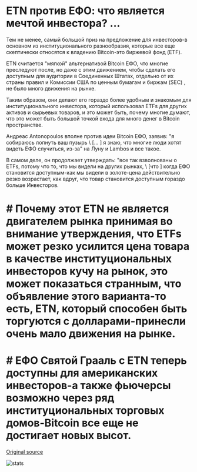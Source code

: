# ETN против ЕФО: что является мечтой инвестора? ...

Тем не менее, самый большой приз на предложение для инвесторов-в основном из институционального разнообразия, которые все еще скептически относятся к владению Bitcoin-это биржевой фонд (ETF).

ETN считается "мягкой" альтернативой Bitcoin ЕФО, что многие преследуют после, но даже с этим движением, чтобы сделать его доступным для аудитории в Соединенных Штатах, отдельно от их страны правил и Комиссии США по ценным бумагам и биржам (SEC) , не было много движения на рынке.

Таким образом, они делают его гораздо более удобным и знакомым для институционального инвестора, который использовал ETFs для других активов и сырьевых товаров, и это может быть, почему многие думают, что это может быть большой точкой входа для много денег в Bitcoin пространстве.

Андреас Antonopoulos вполне против идеи Bitcoin ЕФО, заявив: "я собираюсь лопнуть ваш пузырь \ [... \] я знаю, что многие люди хотят видеть ЕФО случиться, из-за" на Луну и Lambos и все такое.

В самом деле, он продолжает утверждать: "все так взволнованы о ETFs, потому что то, что мы видели на других рынках, \ [что \] когда ЕФО становится доступным-как мы видели в золоте-цена действительно резко возрастает, как вдруг, что товар становится доступным гораздо больше Инвесторов.

# # Почему этот ETN не является двигателем рынка принимая во внимание утверждения, что ETFs может резко усилится цена товара в качестве институциональных инвесторов кучу на рынок, это может показаться странным, что объявление этого варианта-то есть, ETN, который способен быть торгуются с долларами-принесли очень мало движения на рынке.

# # ЕФО Святой Грааль с ETN теперь доступны для американских инвесторов-а также фьючерсы возможно через ряд институциональных торговых домов-Bitcoin все еще не достигает новых высот.

[Original source](https://cointelegraph.com/news/etn-vs-etf-which-is-the-investors-dream)

![stats](https://c.statcounter.com/11760860/0/a89fa40b/1/ "stats")